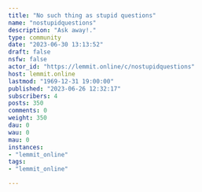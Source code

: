 ```yaml
---
title: "No such thing as stupid questions" 
name: "nostupidquestions"
description: "Ask away!."
type: community
date: "2023-06-30 13:13:52"
draft: false
nsfw: false
actor_id: "https://lemmit.online/c/nostupidquestions"
host: lemmit.online
lastmod: "1969-12-31 19:00:00"
published: "2023-06-26 12:32:17"
subscribers: 4
posts: 350
comments: 0
weight: 350
dau: 0
wau: 0
mau: 0
instances:
- "lemmit_online"
tags: 
- "lemmit_online"

---
```

